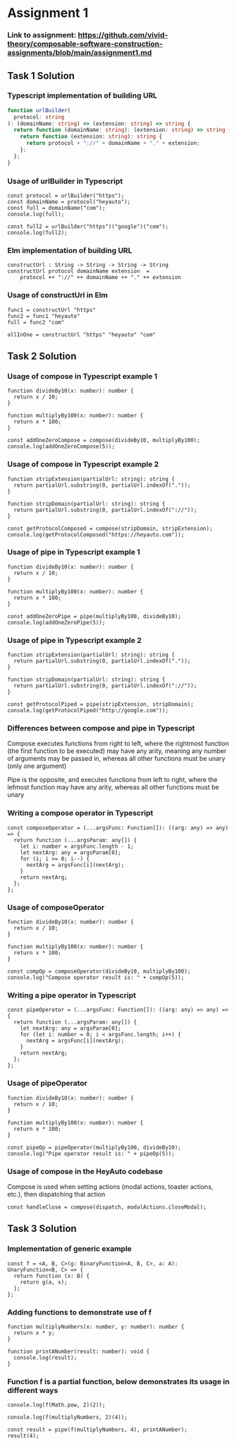 # Assignment 1

### Link to assignment: https://github.com/vivid-theory/composable-software-construction-assignments/blob/main/assignment1.md

## Task 1 Solution

### Typescript implementation of building URL
```ts
function urlBuilder(
  protocol: string
): (domainName: string) => (extension: string) => string {
  return function (domainName: string): (extension: string) => string {
    return function (extension: string): string {
      return protocol + "://" + domainName + "." + extension;
    };
  };
}
```

### Usage of urlBuilder in Typescript
```
const protocol = urlBuilder("https");
const domainName = protocol("heyauto");
const full = domainName("com");
console.log(full);

const full2 = urlBuilder("https")("google")("com");
console.log(full2);
```

### Elm implementation of building URL
```
constructUrl : String -> String -> String -> String
constructUrl protocol domainName extension  =
    protocol ++ "://" ++ domainName ++ "." ++ extension
```

### Usage of constructUrl in Elm
```
func1 = constructUrl "https"
func2 = func1 "heyauto"
full = func2 "com"

allInOne = constructUrl "https" "heyauto" "com"
```

## Task 2 Solution

### Usage of compose in Typescript example 1
```
function divideBy10(x: number): number {
  return x / 10;
}

function multiplyBy100(x: number): number {
  return x * 100;
}

const addOneZeroCompose = compose(divideBy10, multiplyBy100);
console.log(addOneZeroCompose(5));
```

### Usage of compose in Typescript example 2
```
function stripExtension(partialUrl: string): string {
  return partialUrl.substring(0, partialUrl.indexOf("."));
}

function stripDomain(partialUrl: string): string {
  return partialUrl.substring(0, partialUrl.indexOf("://"));
}

const getProtocolComposed = compose(stripDomain, stripExtension);
console.log(getProtocolComposed("https://heyauto.com"));
```

### Usage of pipe in Typescript example 1
```
function divideBy10(x: number): number {
  return x / 10;
}

function multiplyBy100(x: number): number {
  return x * 100;
}

const addOneZeroPipe = pipe(multiplyBy100, divideBy10);
console.log(addOneZeroPipe(5));
```

### Usage of pipe in Typescript example 2
```
function stripExtension(partialUrl: string): string {
  return partialUrl.substring(0, partialUrl.indexOf("."));
}

function stripDomain(partialUrl: string): string {
  return partialUrl.substring(0, partialUrl.indexOf("://"));
}

const getProtocolPiped = pipe(stripExtension, stripDomain);
console.log(getProtocolPiped("http://google.com"));
```

### Differences between compose and pipe in Typescript
Compose executes functions from right to left, where the rightmost function (the first function to be executed) may have any arity, 
meaning any number of arguments may be passed in, whereas all other functions must be unary (only one argument)

Pipe is the opposite, and executes functions from left to right, where the lefmost function may have any arity, whereas all other functions
must be unary


### Writing a compose operator in Typescript
```
const composeOperator = (...argsFunc: Function[]): ((arg: any) => any) => {
  return function (...argsParam: any[]) {
    let i: number = argsFunc.length - 1;
    let nextArg: any = argsParam[0];
    for (i; i >= 0; i--) {
      nextArg = argsFunc[i](nextArg);
    }
    return nextArg;
  };
};
```

### Usage of composeOperator
```
function divideBy10(x: number): number {
  return x / 10;
}

function multiplyBy100(x: number): number {
  return x * 100;
}

const compOp = composeOperator(divideBy10, multiplyBy100);
console.log("Compose operator result is: " + compOp(5));
```

### Writing a pipe operator in Typescript
```
const pipeOperator = (...argsFunc: Function[]): ((arg: any) => any) => {
  return function (...argsParam: any[]) {
    let nextArg: any = argsParam[0];
    for (let i: number = 0; i < argsFunc.length; i++) {
      nextArg = argsFunc[i](nextArg);
    }
    return nextArg;
  };
};
```

### Usage of pipeOperator
```
function divideBy10(x: number): number {
  return x / 10;
}

function multiplyBy100(x: number): number {
  return x * 100;
}
  
const pipeOp = pipeOperator(multiplyBy100, divideBy10);
console.log("Pipe operator result is: " + pipeOp(5));
```

### Usage of compose in the HeyAuto codebase
Compose is used when setting actions (modal actions, toaster actions, etc.), then dispatching that action

```
const handleClose = compose(dispatch, modalActions.closeModal);
```

## Task 3 Solution

### Implementation of generic example
```
const f = <A, B, C>(g: BinaryFunction<A, B, C>, a: A): UnaryFunction<B, C> => {
  return function (x: B) {
    return g(a, x);
  };
};
```

### Adding functions to demonstrate use of f
```
function multiplyNumbers(x: number, y: number): number {
  return x * y;
}

function printANumber(result: number): void {
  console.log(result);
}
```

### Function f is a partial function, below demonstrates its usage in different ways
```
console.log(f(Math.pow, 2)(2));

console.log(f(multiplyNumbers, 2)(4));

const result = pipe(f(multiplyNumbers, 4), printANumber);
result(4);
```

